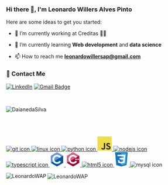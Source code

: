 ### Hi there 👋, I'm Leonardo Willers Alves Pinto

Here are some ideas to get you started:

- 🔭 I’m currently working at Creditas 💚🚀

- 🌱 I’m currently learning **Web development** and **data science**

- 📫 How to reach me **leonardowillersap@gmail.com**

### :handshake: Contact Me

<a href="https://www.linkedin.com/in/leonardo-willers/"><img alt="LinkedIn" src="https://img.shields.io/badge/LinkedIn-blue?style=flat-square&logo=linkedin"></a> [![Gmail Badge](https://img.shields.io/badge/-Contato-c14438?style=flat-square&logo=Gmail&logoColor=white&link=mailto:leonardowillersap@gmail.com)](mailto:leonardowillersap@gmail.com)

<br>

![DaianedaSilva](https://komarev.com/ghpvc/?username=LeonardoWAP)

<br>



<br>
<br>
 <a href="https://git-scm.com/" target="_blank"> <img src="https://www.vectorlogo.zone/logos/git-scm/git-scm-icon.svg" alt="git icon" width="40" height="40" /> </a> <a href="https://www.debian.org" target="_blank"> <img src="https://www.vectorlogo.zone/logos/linux/linux-icon.svg" alt="linux icon" width="40" height="40" /> </a> <a href="https://www.python.org" target="_blank"> <img src="https://www.vectorlogo.zone/logos/python/python-icon.svg" alt="python icon" width="40" height="40" /> </a> <a href="https://js.org" target="_blank"> <img src="https://raw.githubusercontent.com/devicons/devicon/master/icons/javascript/javascript-original.svg" alt="javascript icon" width="40" height="40" /> </a> <a href="https://nodejs.org/" target="_blank"> <img src="https://www.vectorlogo.zone/logos/nodejs/nodejs-icon.svg" alt="nodejs icon" width="40" height="40" /> </a> <a href="https://www.typescriptlang.org" target="_blank"> <img src="https://www.vectorlogo.zone/logos/typescriptlang/typescriptlang-icon.svg" alt="typescript icon" width="40" height="40" /> </a> <a href="https://www.cprogramming.com" target="_blank"> <img src="https://raw.githubusercontent.com/devicons/devicon/master/icons/c/c-original.svg" alt="c icon" width="40" height="40" /> </a> <a href="http://www.cplusplus.org" target="_blank"> <img src="https://raw.githubusercontent.com/devicons/devicon/master/icons/cplusplus/cplusplus-original.svg" alt="c plus plus icon" width="40" height="40" /> </a> <a href="https://www.w3.org/html/" target="_blank"> <img src="https://www.vectorlogo.zone/logos/w3_html5/w3_html5-icon.svg" alt="html5 icon" width="40" height="40" /> </a><a href="https://www.w3.org/Style/CSS/Overview.en.html/" target="_blank"> <img src="https://raw.githubusercontent.com/devicons/devicon/master/icons/css3/css3-original.svg" alt="css3 icon" width="40" height="40" /> </a> <img src="https://www.vectorlogo.zone/logos/mysql/mysql-icon.svg" alt="mysql icon" width="40" height="40" /> </a> 


<br>



<p><img align="left" src="https://github-readme-stats.vercel.app/api/top-langs/?username=LeonardoWAP&layout=compact&hide=html&langs_count=6" alt="LeonardoWAP" /></p>

<p>&nbsp;<img align="center" src="https://github-readme-stats.vercel.app/api?username=LeonardoWAP&show_icons=true" alt="LeonardoWAP" /></p>
